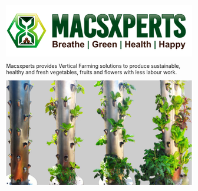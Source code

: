<img src="images/logo@2x.png" alt="Macsxperts Aeroponics, Hydroponics Farming Solutions in Bengaluru"/>

Macsxperts provides Vertical Farming solutions to produce sustainable, healthy and fresh vegetables, fruits and flowers with less labour work.

<img src="images/banner/macsxperts-india-hydroponic-kitchen-farm-banner.jpg" alt="Macsxperts Aeroponics, Hydroponics Farming Solutions in Bengaluru"/>
